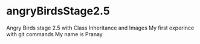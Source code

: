 # angryBirdsStage2.5
Angry Birds stage 2.5 with Class Inheritance and Images
My first experince with git commands
My name is Pranay